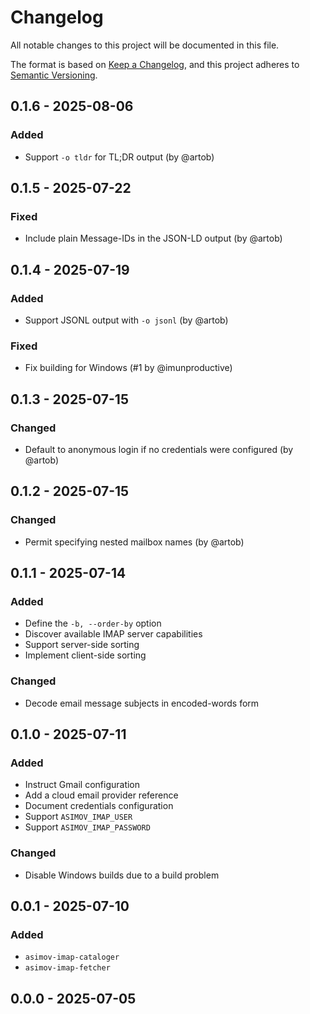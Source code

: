 # Changelog

All notable changes to this project will be documented in this file.

The format is based on [Keep a Changelog](https://keepachangelog.com/en/1.0.0/),
and this project adheres to [Semantic Versioning](https://semver.org/spec/v2.0.0.html).

## 0.1.6 - 2025-08-06
### Added
- Support `-o tldr` for TL;DR output (by @artob)

## 0.1.5 - 2025-07-22
### Fixed
- Include plain Message-IDs in the JSON-LD output (by @artob)

## 0.1.4 - 2025-07-19
### Added
- Support JSONL output with `-o jsonl` (by @artob)
### Fixed
- Fix building for Windows (#1 by @imunproductive)

## 0.1.3 - 2025-07-15
### Changed
- Default to anonymous login if no credentials were configured (by @artob)

## 0.1.2 - 2025-07-15
### Changed
- Permit specifying nested mailbox names (by @artob)

## 0.1.1 - 2025-07-14
### Added
- Define the `-b, --order-by` option
- Discover available IMAP server capabilities
- Support server-side sorting
- Implement client-side sorting
### Changed
- Decode email message subjects in encoded-words form

## 0.1.0 - 2025-07-11
### Added
- Instruct Gmail configuration
- Add a cloud email provider reference
- Document credentials configuration
- Support `ASIMOV_IMAP_USER`
- Support `ASIMOV_IMAP_PASSWORD`
### Changed
- Disable Windows builds due to a build problem

## 0.0.1 - 2025-07-10
### Added
- `asimov-imap-cataloger`
- `asimov-imap-fetcher`

## 0.0.0 - 2025-07-05
